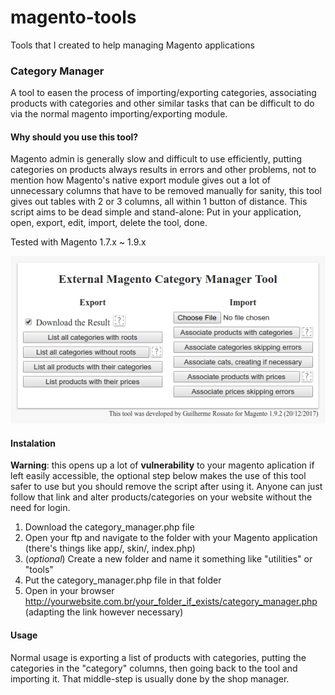 # magento-tools

Tools that I created to help managing Magento applications

### Category Manager

A tool to easen the process of importing/exporting categories, associating products with categories and other similar tasks that can be difficult to do via the normal magento importing/exporting module.

#### Why should you use this tool?

Magento admin is generally slow and difficult to use efficiently, putting categories on products always results in errors and other problems, not to mention how Magento's native export module gives out a lot of unnecessary columns that have to be removed manually for sanity, this tool gives out tables with 2 or 3 columns, all within 1 button of distance. This script aims to be dead simple and stand-alone: Put in your application, open, export, edit, import, delete the tool, done.

Tested with Magento 1.7.x ~ 1.9.x

![Category Manager English Version](https://raw.githubusercontent.com/GuilhermeRossato/magento-tools/master/Images/category_manager.png)

#### Instalation

**Warning**: this opens up a lot of **vulnerability** to your magento aplication if left easily accessible, the optional step below makes the use of this tool safer to use but you should remove the script after using it. Anyone can just follow that link and alter products/categories on your website without the need for login.

1. Download the category_manager.php file
2. Open your ftp and navigate to the folder with your Magento application (there's things like app/, skin/, index.php)
3. (*optional*) Create a new folder and name it something like "utilities" or "tools"
4. Put the category_manager.php file in that folder
5. Open in your browser http://yourwebsite.com.br/your_folder_if_exists/category_manager.php (adapting the link however necessary)

#### Usage

Normal usage is exporting a list of products with categories, putting the categories in the "category" columns, then going back to the tool and importing it. That middle-step is usually done by the shop manager.
